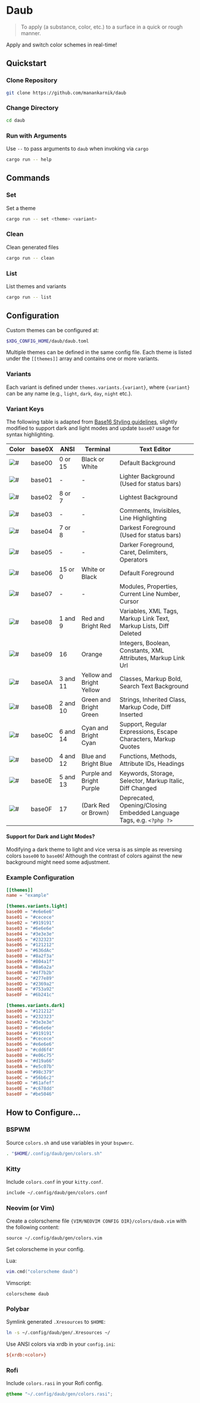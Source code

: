 # Daub

> To apply (a substance, color, etc.) to a surface in a quick or rough manner.

Apply and switch color schemes in real-time!

## Quickstart

### Clone Repository

```sh
git clone https://github.com/manankarnik/daub
```

### Change Directory

```sh
cd daub
```

### Run with Arguments

Use `--` to pass arguments to `daub` when invoking via `cargo`

```sh
cargo run -- help
```

## Commands

### Set

Set a theme

```sh
cargo run -- set <theme> <variant>
```

### Clean

Clean generated files

```sh
cargo run -- clean
```

### List

List themes and variants

```sh
cargo run -- list
```

## Configuration

Custom themes can be configured at:

```sh
$XDG_CONFIG_HOME/daub/daub.toml
```

Multiple themes can be defined in the same config file. Each theme is listed under the `[[themes]]` array and contains one or more variants.

### Variants

Each variant is defined under `themes.variants.{variant}`, where `{variant}` can be any name (e.g., `light`, `dark`, `day`, `night` etc.).

### Variant Keys

The following table is adapted from [Base16 Styling guidelines](https://github.com/tinted-theming/home/blob/main/styling.md), slightly modified to support dark and light modes and update `base07` usage for syntax highlighting.

| Color                                                | base0X | ANSI     | Terminal                 | Text Editor                                                         |
| ---------------------------------------------------- | ------ | -------- | ------------------------ | ------------------------------------------------------------------- |
| ![#](https://placehold.co/25/282c34/000000?text=%2B) | base00 | 0 or 15  | Black or White           | Default Background                                                  |
| ![#](https://placehold.co/25/3f4451/000000?text=%2B) | base01 | -        | -                        | Lighter Background (Used for status bars)                           |
| ![#](https://placehold.co/25/4f5666/000000?text=%2B) | base02 | 8 or 7   | -                        | Lightest Background                                                 |
| ![#](https://placehold.co/25/545862/000000?text=%2B) | base03 | -        | -                        | Comments, Invisibles, Line Highlighting                             |
| ![#](https://placehold.co/25/9196a1/000000?text=%2B) | base04 | 7 or 8   | -                        | Darkest Foreground (Used for status bars)                           |
| ![#](https://placehold.co/25/abb2bf/000000?text=%2B) | base05 | -        | -                        | Darker Foreground, Caret, Delimiters, Operators                     |
| ![#](https://placehold.co/25/e6e6e6/000000?text=%2B) | base06 | 15 or 0  | White or Black           | Default Foreground                                                  |
| ![#](https://placehold.co/25/cdd6f4/000000?text=%2B) | base07 | -        | -                        | Modules, Properties, Current Line Number, Cursor                    |
| ![#](https://placehold.co/25/e06c75/000000?text=%2B) | base08 | 1 and 9  | Red and Bright Red       | Variables, XML Tags, Markup Link Text, Markup Lists, Diff Deleted   |
| ![#](https://placehold.co/25/d19a66/000000?text=%2B) | base09 | 16       | Orange                   | Integers, Boolean, Constants, XML Attributes, Markup Link Url       |
| ![#](https://placehold.co/25/e5c07b/000000?text=%2B) | base0A | 3 and 11 | Yellow and Bright Yellow | Classes, Markup Bold, Search Text Background                        |
| ![#](https://placehold.co/25/98c379/000000?text=%2B) | base0B | 2 and 10 | Green and Bright Green   | Strings, Inherited Class, Markup Code, Diff Inserted                |
| ![#](https://placehold.co/25/56b6c2/000000?text=%2B) | base0C | 6 and 14 | Cyan and Bright Cyan     | Support, Regular Expressions, Escape Characters, Markup Quotes      |
| ![#](https://placehold.co/25/61afef/000000?text=%2B) | base0D | 4 and 12 | Blue and Bright Blue     | Functions, Methods, Attribute IDs, Headings                         |
| ![#](https://placehold.co/25/c678dd/000000?text=%2B) | base0E | 5 and 13 | Purple and Bright Purple | Keywords, Storage, Selector, Markup Italic, Diff Changed            |
| ![#](https://placehold.co/25/be5046/000000?text=%2B) | base0F | 17       | (Dark Red or Brown)      | Deprecated, Opening/Closing Embedded Language Tags, e.g. `<?php ?>` |

#### Support for Dark and Light Modes?

Modifying a dark theme to light and vice versa is as simple as reversing colors `base00` to `base06`! Although the contrast of colors against the new background might need some adjustment.

### Example Configuration

```toml
[[themes]]
name = "example"

[themes.variants.light]
base00 = "#e6e6e6"
base01 = "#cecece"
base02 = "#919191"
base03 = "#6e6e6e"
base04 = "#3e3e3e"
base05 = "#232323"
base06 = "#121212"
base07 = "#636dAc"
base08 = "#8a2f3a"
base09 = "#804a1f"
base0A = "#8a6a2a"
base0B = "#4f7b2b"
base0C = "#277e89"
base0D = "#2369a2"
base0E = "#753a92"
base0F = "#6b241c"

[themes.variants.dark]
base00 = "#121212"
base01 = "#232323"
base02 = "#3e3e3e"
base03 = "#6e6e6e"
base04 = "#919191"
base05 = "#cecece"
base06 = "#e6e6e6"
base07 = "#cdd6f4"
base08 = "#e06c75"
base09 = "#d19a66"
base0A = "#e5c07b"
base0B = "#98c379"
base0C = "#56b6c2"
base0D = "#61afef"
base0E = "#c678dd"
base0F = "#be5046"
```

## How to Configure...

### BSPWM

Source `colors.sh` and use variables in your `bspwmrc`.

```sh
. "$HOME/.config/daub/gen/colors.sh"
```

### Kitty

Include `colors.conf` in your `kitty.conf`.

```sh
include ~/.config/daub/gen/colors.conf
```

### Neovim (or Vim)

Create a colorscheme file `{VIM/NEOVIM CONFIG DIR}/colors/daub.vim` with the following content:

```vim
source ~/.config/daub/gen/colors.vim
```

Set colorscheme in your config.

Lua:

```lua
vim.cmd("colorscheme daub")
```

Vimscript:

```vim
colorscheme daub
```

### Polybar

Symlink generated `.Xresources` to `$HOME`:

```sh
ln -s ~/.config/daub/gen/.Xresources ~/
```

Use ANSI colors via xrdb in your `config.ini`:

```ini
${xrdb:<color>}
```

### Rofi

Include `colors.rasi` in your Rofi config.

```css
@theme "~/.config/daub/gen/colors.rasi";
```
